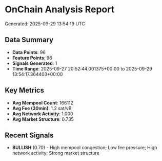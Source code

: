 # OnChain Analysis Report
Generated: 2025-09-29 13:54:19 UTC

## Data Summary
- **Data Points**: 96
- **Feature Points**: 96
- **Signals Generated**: 1
- **Time Range**: 2025-09-27 20:52:44.001375+00:00 to 2025-09-29 13:54:17.364403+00:00

## Key Metrics
- **Avg Mempool Count**: 166112
- **Avg Fee (30min)**: 1.2 sat/vB
- **Avg Network Activity**: 1.000
- **Avg Market Structure**: 0.735

## Recent Signals
- **BULLISH** (0.70) - High mempool congestion; Low fee pressure; High network activity; Strong market structure
